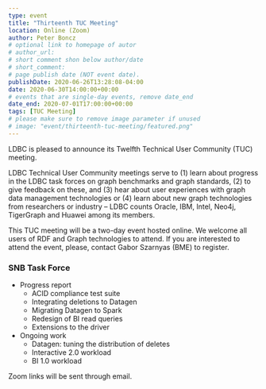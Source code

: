 ```yaml
---
type: event
title: "Thirteenth TUC Meeting"
location: Online (Zoom)
author: Peter Boncz
# optional link to homepage of autor
# author_url: 
# short comment shon below author/date
# short_comment:
# page publish date (NOT event date).
publishDate: 2020-06-26T13:28:08-04:00
date: 2020-06-30T14:00:00+00:00
# events that are single-day events, remove date_end
date_end: 2020-07-01T17:00:00+00:00
tags: [TUC Meeting]
# please make sure to remove image parameter if unused
# image: "event/thirteenth-tuc-meeting/featured.png"
---
```



LDBC is pleased to announce its Twelfth Technical User Community (TUC) meeting.

LDBC Technical User Community meetings serve to (1) learn about progress in the LDBC task forces on graph benchmarks and graph standards, (2) to give feedback on these, and (3) hear about user experiences with graph data management technologies or (4) learn about new graph technologies from researchers or industry – LDBC counts Oracle, IBM, Intel, Neo4j, TigerGraph and Huawei among its members.

This TUC meeting will be a two-day event hosted online. We welcome all users of RDF and Graph technologies to attend. If you are interested to attend the event, please, contact Gabor Szarnyas (BME) to register.

### SNB Task Force

* Progress report
  * ACID compliance test suite
  * Integrating deletions to Datagen
  * Migrating Datagen to Spark
  * Redesign of BI read queries
  * Extensions to the driver 
* Ongoing work
  * Datagen: tuning the distribution of deletes
  * Interactive 2.0 workload
  * BI 1.0 workload

Zoom links will be sent through email.
